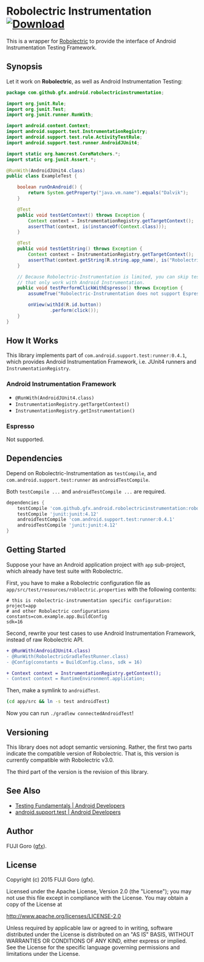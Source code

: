# Robolectric Instrumentation [ ![Download](https://api.bintray.com/packages/gfx/maven/robolectric-instrumentation/images/download.svg) ](https://bintray.com/gfx/maven/robolectric-instrumentation/)


This is a wrapper for [Robolectric](http://robolectric.org/)
to provide the interface of Android Instrumentation Testing Framework.

## Synopsis

Let it work on **Robolectric**, as well as Android Instrumentation Testing:

```java
package com.github.gfx.android.robolectricinstrumentation;

import org.junit.Rule;
import org.junit.Test;
import org.junit.runner.RunWith;

import android.content.Context;
import android.support.test.InstrumentationRegistry;
import android.support.test.rule.ActivityTestRule;
import android.support.test.runner.AndroidJUnit4;

import static org.hamcrest.CoreMatchers.*;
import static org.junit.Assert.*;

@RunWith(AndroidJUnit4.class)
public class ExampleTest {

    boolean runOnAndroid() {
        return System.getProperty("java.vm.name").equals("Dalvik");
    }

    @Test
    public void testGetContext() throws Exception {
        Context context = InstrumentationRegistry.getTargetContext();
        assertThat(context, is(instanceOf(Context.class)));
    }

    @Test
    public void testGetString() throws Exception {
        Context context = InstrumentationRegistry.getTargetContext();
        assertThat(context.getString(R.string.app_name), is("RobolectricInstrumentation"));
    }

    // Because Robolectric-Instrumentation is limited, you can skip tests
    // that only work with Android Instrumentation.
    public void testPerformClickWithEspresso() throws Exception {
        assumeTrue("Robolectric-Instrumentation does not support Espresso", runOnAndroid());

        onView(withId(R.id.button))
                .perform(click());
    }
}
```

## How It Works

This library implements part of `com.android.support.test:runner:0.4.1`,
which provides Android Instrumentation Framework, i.e. JUnit4 runners and `InstrumentationRegistry`.

### Android Instrumentation Framework

* `@RunWith(AndroidJUnit4.class)`
* `InstrumentationRegistry.getTargetContext()`
* `InstrumentationRegistry.getInstrumentation()`

### Espresso

Not supported.

## Dependencies

Depend on Robolectric-Instrumentation as `testCompile`, and `com.android.support.test:runner` as `androidTestCompile`.

Both `testCompile ...` and `androidTestCompile ...` are required.

```gradle
dependencies {
    testCompile 'com.github.gfx.android.robolectricinstrumentation:robolectric-instrumentation:3.0.5'
    testCompile 'junit:junit:4.12'
    androidTestCompile 'com.android.support.test:runner:0.4.1'
    androidTestCompile 'junit:junit:4.12'
}
```



## Getting Started

Suppose your have an Android application project with `app` sub-project, which
already have test suite with Robolectric.

First, you have to make a Robolectric configuration file as
`app/src/test/resources/roblectric.properties` with the following contents:

```properties
# this is robolectric-instrumentation specific configuration:
project=app
# and other Robolectric configurations
constants=com.example.app.BuildConfig
sdk=16
```

Second, rewrite your test cases to use Android Instrumentation Framework, instead of raw Robolectric API.

```diff
+ @RunWith(AndroidJUnit4.class)
- @RunWith(RobolectricGradleTestRunner.class)
- @Config(constants = BuildConfig.class, sdk = 16)
```

```diff
+ Context context = InstrumentationRegistry.getContext();
- Context context = RuntimeEnvironment.application;
```

Then, make a symlink to `androidTest`.

```sh
(cd app/src && ln -s test androidTest)
```

Now you can run `./gradlew connectedAndroidTest`!

## Versioning

This library does not adopt semantic versioning. Rather, the first two
parts indicate the compatible version of Robolectric. That is,
this version is currently compatible with Robolectric v3.0.

The third part of the version is the revision of this library.

## See Also

* [Testing Fundamentals | Android Developers](http://developer.android.com/intl/ja/tools/testing/testing_android.html)
* [android.support.test | Android Developers](http://developer.android.com/reference/android/support/test/package-summary.html)

## Author

FUJI Goro ([gfx](https://github.com/gfx)).

## License

Copyright (c) 2015 FUJI Goro (gfx).

Licensed under the Apache License, Version 2.0 (the "License");
you may not use this file except in compliance with the License.
You may obtain a copy of the License at

http://www.apache.org/licenses/LICENSE-2.0

Unless required by applicable law or agreed to in writing, software
distributed under the License is distributed on an "AS IS" BASIS,
WITHOUT WARRANTIES OR CONDITIONS OF ANY KIND, either express or implied.
See the License for the specific language governing permissions and
limitations under the License.
